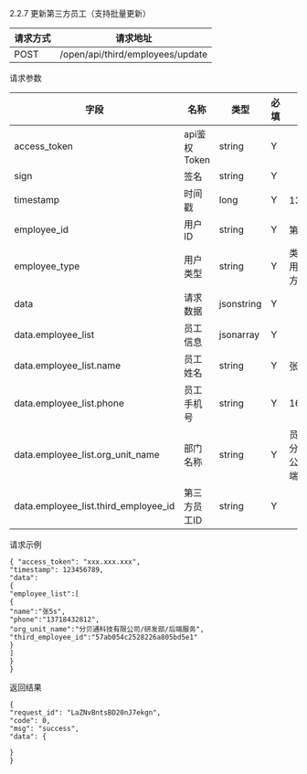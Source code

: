 2.2.7 更新第三方员工（支持批量更新）

请求方式|请求地址
----|---
POST|/open/api/third/employees/update


请求参数

 字段 | 名称 | 类型 | 必填 | 描述 |
 --- | --- | --- | --- | --- |
access_token|api鉴权Token|string|Y|
sign|签名|string|Y||
timestamp|时间戳 |long|Y|13位时间戳
employee\_id| 用户ID|string|Y|第三方用户id
employee\_type| 用户类型|string|Y|类型，0为分贝用户，1为第三方用户
 data| 请求数据 | jsonstring | Y | |
 data.employee\_list | 员工信息 | jsonarray | Y ||
 data.employee\_list.name | 员工姓名 | string | Y |张三|
 data.employee\_list.phone | 员工手机号 | string | Y |16090190901|
 data.employee\_list.org\_unit\_name | 部门名称| string | Y |员工部门名称，分贝通科技有限公司/研发部/后端服务
 data.employee\_list.third\_employee\_id | 第三方员工ID | string | Y ||

请求示例

```
{ "access_token": "xxx.xxx.xxx",
"timestamp": 123456789,
"data":
{
"employee_list":[
{
"name":"张5s",
"phone":"13718432812",
"org_unit_name":"分贝通科技有限公司/研发部/后端服务",
"third_employee_id":"57ab054c2528226a805bd5e1"
}
]
}
}
```

返回结果

```
{
"request_id": "LaZNvBntsBD20nJ7ekgn",
"code": 0,
"msg": "success",
"data": {

}
}
```